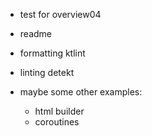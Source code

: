 - test for overview04
- readme
- formatting ktlint
- linting detekt

- maybe some other examples:
    - html builder
    - coroutines
